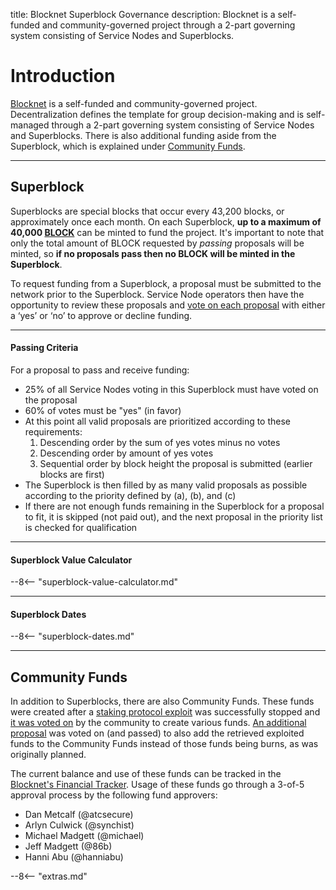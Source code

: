title: Blocknet Superblock Governance
description: Blocknet is a self-funded and community-governed project through a 2-part governing system consisting of Service Nodes and Superblocks.


# Introduction
[Blocknet](/project/introduction) is a self-funded and community-governed project. Decentralization defines the template for group decision-making and is self-managed through a 2-part governing system consisting of Service Nodes and Superblocks. There is also additional funding aside from the Superblock, which is explained under [Community Funds](#community-funds).

---

## Superblock
Superblocks are special blocks that occur every 43,200 blocks, or approximately once each month. On each Superblock, **up to a maximum of 40,000 [BLOCK](/blockchain/introduction)** can be minted to fund the project. It's important to note that only the total amount of BLOCK requested by *passing* proposals will be minted, so **if no proposals pass then no BLOCK will be minted in the Superblock**. 

To request funding from a Superblock, a proposal must be submitted to the network prior to the Superblock. Service Node operators then have the opportunity to review these proposals and [vote on each proposal](/governance/proposal-voting) with either a ‘yes’ or ‘no’ to approve or decline funding. 

---

#### Passing Criteria
For a proposal to pass and receive funding:

* 25% of all Service Nodes voting in this Superblock must have voted on the proposal
* 60% of votes must be "yes" (in favor)
* At this point all valid proposals are prioritized according to these requirements:
    1. Descending order by the sum of yes votes minus no votes
    1. Descending order by amount of yes votes
    1. Sequential order by block height the proposal is submitted (earlier blocks are first)
* The Superblock is then filled by as many valid proposals as possible according to the priority defined by (a), (b), and (c)
* If there are not enough funds remaining in the Superblock for a proposal to fit, it is skipped (not paid out), and the next proposal in the priority list is checked for qualification

---

#### Superblock Value Calculator

--8<-- "superblock-value-calculator.md"

---

#### Superblock Dates

--8<-- "superblock-dates.md"

---


## Community Funds
In addition to Superblocks, there are also Community Funds. These funds were created after a [staking protocol exploit](https://steemit.com/blocknet/@theblocknet/stake-bug-resolved-announcing-the-blocknet-bug-bounty) was successfully stopped and [it was voted on](http://blocknetdx.forumotion.com/t10-community-fund-proposals-redeem-fund-allocations) by the community to create various funds. [An additional proposal](/proposals/project-funding) was voted on (and passed) to also add the retrieved exploited funds to the Community Funds instead of those funds being burns, as was originally planned. 

The current balance and use of these funds can be tracked in the [Blocknet's Financial Tracker](https://docs.google.com/spreadsheets/d/1xFm5LJsRNN62-9XZFqfDckUt2x8ps3pUOBISUxNQYpc/). Usage of these funds go through a 3-of-5 approval process by the following fund approvers: 

* Dan Metcalf (@atcsecure)
* Arlyn Culwick (@synchist)
* Michael Madgett (@michael)
* Jeff Madgett (@86b)
* Hanni Abu (@hanniabu)
















<script type="text/javascript">
// read instructions for related links in ../snippets/extras.md
var relatedLinks = [];
</script>

--8<-- "extras.md"





